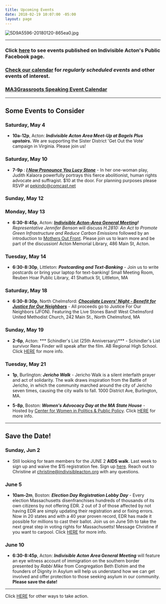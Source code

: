 ```yaml
---
title: Upcoming Events
date: 2018-02-19 10:07:00 -05:00
layout: page
---
```


![5D9A5596-20180120-865ea0.jpg](/uploads/5D9A5596-20180120-865ea0.jpg)

---

### Click [here](https://www.facebook.com/pg/IndivisibleActon/events/?ref=page_internal) to see events published on Indivisible Acton's Public Facebook page.

### [Check our calendar](http://www.indivisibleacton.org/calendar.html) for *regularly scheduled events* and other events of interest.

### [MA3Grassroots Speaking Event Calendar](https://www.ma3grassroots.com/event-calendar)

---

## Some Events to Consider

### Saturday, May 4

* **10a-12p**, Acton:  ***Indivisible Acton Area Meet-Up at Bagels Plus upstairs.*** We are supporting the Sister District 'Get Out the Vote' campaign in Virginia. Please join us!   

### Saturday, May 10

* **7-9p** : ***[I Now Pronounce You Lucy Stone](https://drive.google.com/file/d/1W70va_6WJdY_4SNrGeVKyAFqzDCxtSDD/view)*** - In her one-woman play, Judith Kalaora powerfully portrays this fierce abolitionist, human rights advocate and suffragist.  $10 at the door. For planning purposes please RSVP at pekindc@comcast.net  

### Sunday, May 12
  

### Monday, May 13

* **6:30-8:45p**, Acton: ***[Indivisible Acton-Area General Meeting](https://docs.google.com/document/d/1-9GxuTCYZmSotPPzStLssoH6AjZdbccoMfSlanplVd8/view)!***  *Representative Jennifer Benson* will discuss *H.2810: An Act to Promote Green Infrastructure and Reduce Carbon Emissions* followed by an introduction to [Mothers Out Front](https://www.mothersoutfront.org/?fbclid=IwAR0yTe_rdWP0yS8r20O6gqxQf_OnRzXBp1LepfxOitRljVrdEy6bbK1F6Y4).  Please join us to learn more and be part of the discussion! Acton Memorial Library, 486 Main St, Acton.

### Tuesday, May 14

* **6:30-8:30p**, Littleton: ***Postcarding and Text-Banking*** - Join us to write postcards or bring your laptop for text-banking!  Small Meeting Room, Reuben Hoar Public Library, 41 Shattuck St, Littleton, MA  

### Saturday, May 18

* **6:30-8:30p**, North Chelmsford: ***[Chocolate Lovers' Night - Benefit for Justice for Our Neighbors](http://www.wcumc.us/ChocolateLoversNight)*** - All proceeds go to Justice For Our Neighbors (JFON).  Featuring the Live Stones Band!
West Chelmsford United Methodist Church, 242 Main St., North Chelmsford, MA

### Sunday, May 19

* **2-6p**, Acton: *** Schindler's List (25th Anniversary)*** - Schindler's List survivor Rena Finder will speak after the film.  AB Regional High School.  Click [HERE](https://www.bethelohim.org/event/schindlers_list) for more info.


### Tuesday, May 21

* **1p**, Burlington: ***Jericho Walk*** - Jericho Walk is a silent interfaith prayer and act of solidarity. The walk draws inspiration from the Battle of Jericho, in which the community marched around the city of Jericho seven times, causing the city walls to fall.  1000 District Ave, Burlington, MA.

* **5-8p**, Boston:  ***Women's Advocacy Day at the MA State House*** - Hosted by [Center for Women in Politics & Public Policy](https://www.facebook.com/cwppp/?eid=ARAm37TO5bfy_EueCNG-sL88fQPRsF0fSLW41nit_tmjXNys3oDgOEoWUs7EuwwJ5FyFu0Ig2m4G1LiK).  Click [HERE](https://www.facebook.com/events/2808716699352519/) for more info.

---

## Save the Date!


### Sunday, Jun 2

* Still looking for team members for the JUNE 2 **AIDS walk**. Last week to sign up and waive the $15 registration fee. Sign up [here](https://u1584542.ct.sendgrid.net/mpss/c/JwE/ni0YAA/t.2p9/PM14XI-8RKWdFnI7JcP-Yw/h5/Vk58CdpjXfDev4xd8DLn5a4A180qbcUQ2TMObz0vy-2BAmq-2FHpfNxqR0YJsMg44xPyeJZpTD3p-2Bhcu68Fl3cWXGkynS62hub2SDOT-2FOrHciIqMkmQEXxe7ucF85HeIyLqzLZNImbkr0G-2Fym9uRH4Q6SSp70YwJsXkfyqUQBZSr23k0OHv7xd41vNI79E5ToZWaszCpSpUsNYVKEIa0m7hNPS-2FHh6kOi1RLEIUVvgBUbIYy01aG3CL-2FjtGM5XT-2Bsk2Q-2B9I1gf-2FVK8ukZ32ZRfEfqzk2-2Bjhu1rubmbNf1HwAmXsBJ34NKOsZshnJZNV-2BF9JVlyfqK4wWwiY2lLKIXF2yoY5HesEMLQpz3LfZYw5-2BPmXohHJOHwLvlXUbCpUqXzayu6ei2mP1iCipiOnL2nA4YDNsIXr-2BiGApye-2FPstZYisGu0eUWGq6ByOzWdXdgSTRhzKh5GHi5qA-2FW5teKYqtc2w-3D-3D). Reach out to Christine at [christine@indivisibleacton.org](mailto:christine@indivisibleacton.org) with any questions.

### June 5

* **10am-2m**, Boston: ***Election Day Registration Lobby Day*** - Every election Massachusetts disenfranchises hundreds of thousands of its own citizens by not offering EDR. 2 out of 3 of those affected by not having EDR are simply updating their registration and or fixing errors. Now in 20 states and with a 40 year proven record, EDR has made it possible for millions to cast their ballot. Join us on June 5th to take the next great step in voting rights for Massachusetts! Message Christine if you want to carpool. Click [HERE](https://www.facebook.com/events/1196665137177251/) for more info.

### June 10

* **6:30-8:45p**, Acton: ***Indivisible Acton Area General Meeting*** will feature an eye witness account of immigration on the southern border presented by *Rabbi Mike* from Congregation Beth Elohim and the founders of Dignity in Asylum will help us understand how we can get involved and offer protection to those seeking asylum in our community. **Please save the date!**

---

Click [HERE](http://www.indivisibleacton.org/take-action.html) for other ways to take action.